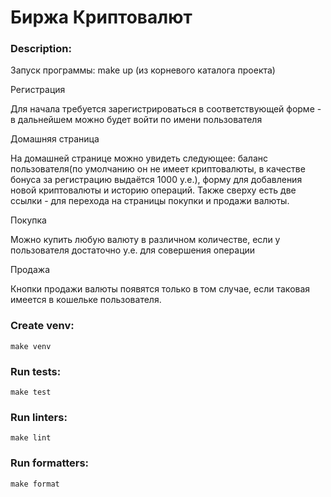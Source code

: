 # Биржа Криптовалют

### Description:

Запуск программы:
make up (из корневого каталога проекта)

Регистрация

Для начала требуется зарегистрироваться в соответствующей форме - в дальнейшем можно будет войти по имени пользователя

Домашняя страница 

На домашней странице можно увидеть следующее: баланс пользователя(по умолчанию он не имеет
криптовалюты, в качестве бонуса за регистрацию выдаётся 1000 у.е.), форму для добавления новой криптовалюты и историю
операций. Также сверху есть две ссылки - для перехода на страницы покупки и продажи валюты.

Покупка

Можно купить любую валюту в различном количестве, если у пользователя достаточно у.е. для совершения операции

Продажа

Кнопки продажи валюты появятся только в том случае, если таковая имеется в кошельке пользователя.

### Create venv:

    make venv

### Run tests:

    make test

### Run linters:

    make lint

### Run formatters:

    make format
